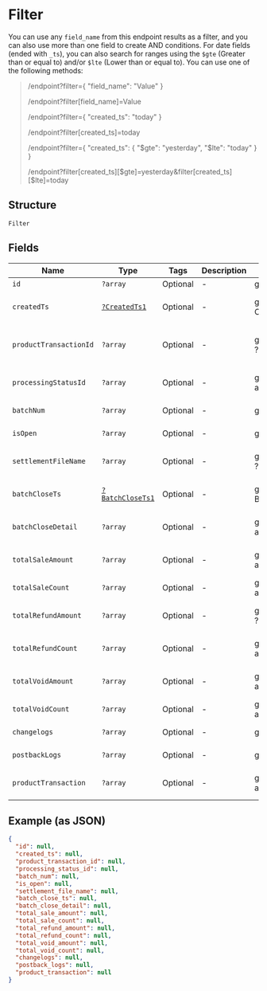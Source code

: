 
# Filter

You can use any `field_name` from this endpoint results as a filter, and you can also use more than one field to create AND conditions. For date fields (ended with `_ts`), you can also search for ranges using the `$gte` (Greater than or equal to) and/or  `$lte` (Lower than or equal to). You can use one of the following methods:

> /endpoint?filter={ "field_name": "Value" }
> 
> /endpoint?filter[field_name]=Value
> 
> /endpoint?filter={ "created_ts": "today" }
> 
> /endpoint?filter[created_ts]=today
> 
> /endpoint?filter={ "created_ts": { "$gte": "yesterday", "$lte": "today" } }
> 
> /endpoint?filter[created_ts][$gte]=yesterday&filter[created_ts][$lte]=today

## Structure

`Filter`

## Fields

| Name | Type | Tags | Description | Getter | Setter |
|  --- | --- | --- | --- | --- | --- |
| `id` | `?array` | Optional | - | getId(): ?array | setId(?array id): void |
| `createdTs` | [`?CreatedTs1`](../../doc/models/created-ts-1.md) | Optional | - | getCreatedTs(): ?CreatedTs1 | setCreatedTs(?CreatedTs1 createdTs): void |
| `productTransactionId` | `?array` | Optional | - | getProductTransactionId(): ?array | setProductTransactionId(?array productTransactionId): void |
| `processingStatusId` | `?array` | Optional | - | getProcessingStatusId(): ?array | setProcessingStatusId(?array processingStatusId): void |
| `batchNum` | `?array` | Optional | - | getBatchNum(): ?array | setBatchNum(?array batchNum): void |
| `isOpen` | `?array` | Optional | - | getIsOpen(): ?array | setIsOpen(?array isOpen): void |
| `settlementFileName` | `?array` | Optional | - | getSettlementFileName(): ?array | setSettlementFileName(?array settlementFileName): void |
| `batchCloseTs` | [`?BatchCloseTs1`](../../doc/models/batch-close-ts-1.md) | Optional | - | getBatchCloseTs(): ?BatchCloseTs1 | setBatchCloseTs(?BatchCloseTs1 batchCloseTs): void |
| `batchCloseDetail` | `?array` | Optional | - | getBatchCloseDetail(): ?array | setBatchCloseDetail(?array batchCloseDetail): void |
| `totalSaleAmount` | `?array` | Optional | - | getTotalSaleAmount(): ?array | setTotalSaleAmount(?array totalSaleAmount): void |
| `totalSaleCount` | `?array` | Optional | - | getTotalSaleCount(): ?array | setTotalSaleCount(?array totalSaleCount): void |
| `totalRefundAmount` | `?array` | Optional | - | getTotalRefundAmount(): ?array | setTotalRefundAmount(?array totalRefundAmount): void |
| `totalRefundCount` | `?array` | Optional | - | getTotalRefundCount(): ?array | setTotalRefundCount(?array totalRefundCount): void |
| `totalVoidAmount` | `?array` | Optional | - | getTotalVoidAmount(): ?array | setTotalVoidAmount(?array totalVoidAmount): void |
| `totalVoidCount` | `?array` | Optional | - | getTotalVoidCount(): ?array | setTotalVoidCount(?array totalVoidCount): void |
| `changelogs` | `?array` | Optional | - | getChangelogs(): ?array | setChangelogs(?array changelogs): void |
| `postbackLogs` | `?array` | Optional | - | getPostbackLogs(): ?array | setPostbackLogs(?array postbackLogs): void |
| `productTransaction` | `?array` | Optional | - | getProductTransaction(): ?array | setProductTransaction(?array productTransaction): void |

## Example (as JSON)

```json
{
  "id": null,
  "created_ts": null,
  "product_transaction_id": null,
  "processing_status_id": null,
  "batch_num": null,
  "is_open": null,
  "settlement_file_name": null,
  "batch_close_ts": null,
  "batch_close_detail": null,
  "total_sale_amount": null,
  "total_sale_count": null,
  "total_refund_amount": null,
  "total_refund_count": null,
  "total_void_amount": null,
  "total_void_count": null,
  "changelogs": null,
  "postback_logs": null,
  "product_transaction": null
}
```

